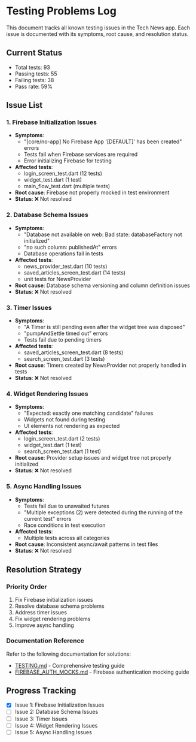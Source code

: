 # Testing Problems Log

This document tracks all known testing issues in the Tech News app. Each issue is documented with its symptoms, root cause, and resolution status.

## Current Status
- Total tests: 93
- Passing tests: 55
- Failing tests: 38
- Pass rate: 59%

## Issue List

### 1. Firebase Initialization Issues
- **Symptoms**: 
  - "[core/no-app] No Firebase App '[DEFAULT]' has been created" errors
  - Tests fail when Firebase services are required
  - Error initializing Firebase for testing
- **Affected tests**:
  - login_screen_test.dart (12 tests)
  - widget_test.dart (1 test)
  - main_flow_test.dart (multiple tests)
- **Root cause**: Firebase not properly mocked in test environment
- **Status**: ❌ Not resolved

### 2. Database Schema Issues
- **Symptoms**:
  - "Database not available on web: Bad state: databaseFactory not initialized"
  - "no such column: publishedAt" errors
  - Database operations fail in tests
- **Affected tests**:
  - news_provider_test.dart (10 tests)
  - saved_articles_screen_test.dart (14 tests)
  - unit tests for NewsProvider
- **Root cause**: Database schema versioning and column definition issues
- **Status**: ❌ Not resolved

### 3. Timer Issues
- **Symptoms**:
  - "A Timer is still pending even after the widget tree was disposed"
  - "pumpAndSettle timed out" errors
  - Tests fail due to pending timers
- **Affected tests**:
  - saved_articles_screen_test.dart (8 tests)
  - search_screen_test.dart (3 tests)
- **Root cause**: Timers created by NewsProvider not properly handled in tests
- **Status**: ❌ Not resolved

### 4. Widget Rendering Issues
- **Symptoms**:
  - "Expected: exactly one matching candidate" failures
  - Widgets not found during testing
  - UI elements not rendering as expected
- **Affected tests**:
  - login_screen_test.dart (2 tests)
  - widget_test.dart (1 test)
  - search_screen_test.dart (1 test)
- **Root cause**: Provider setup issues and widget tree not properly initialized
- **Status**: ❌ Not resolved

### 5. Async Handling Issues
- **Symptoms**:
  - Tests fail due to unawaited futures
  - "Multiple exceptions (2) were detected during the running of the current test" errors
  - Race conditions in test execution
- **Affected tests**:
  - Multiple tests across all categories
- **Root cause**: Inconsistent async/await patterns in test files
- **Status**: ❌ Not resolved

## Resolution Strategy

### Priority Order
1. Fix Firebase initialization issues
2. Resolve database schema problems
3. Address timer issues
4. Fix widget rendering problems
5. Improve async handling

### Documentation Reference
Refer to the following documentation for solutions:
- [TESTING.md](TESTING.md) - Comprehensive testing guide
- [FIREBASE_AUTH_MOCKS.md](FIREBASE_AUTH_MOCKS.md) - Firebase authentication mocking guide

## Progress Tracking
- [x] Issue 1: Firebase Initialization Issues
- [ ] Issue 2: Database Schema Issues  
- [ ] Issue 3: Timer Issues
- [ ] Issue 4: Widget Rendering Issues
- [ ] Issue 5: Async Handling Issues
